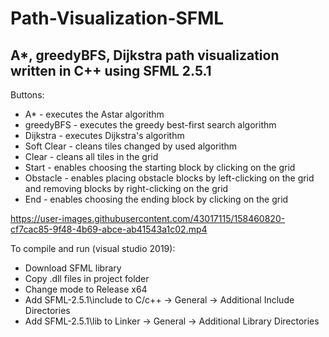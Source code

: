 # Path-Visualization-SFML

## A*, greedyBFS, Dijkstra path visualization written in C++ using SFML 2.5.1

Buttons:
- A* - executes the Astar algorithm
- greedyBFS - executes the greedy best-first search algorithm
- Dijkstra - executes Dijkstra's algorithm
- Soft Clear - cleans tiles changed by used algorithm
- Clear - cleans all tiles in the grid
- Start - enables choosing the starting block by clicking on the grid
- Obstacle - enables placing obstacle blocks by left-clicking on the grid and removing blocks by right-clicking on the grid
- End - enables choosing the ending block by clicking on the grid

https://user-images.githubusercontent.com/43017115/158460820-cf7cac85-9f48-4b69-abce-ab41543a1c02.mp4

To compile and run (visual studio 2019):
- Download SFML library
- Copy .dll files in project folder
- Change mode to Release x64
- Add SFML-2.5.1\include to C/c++ -> General -> Additional Include Directories
- Add SFML-2.5.1\lib to Linker -> General -> Additional Library Directories

